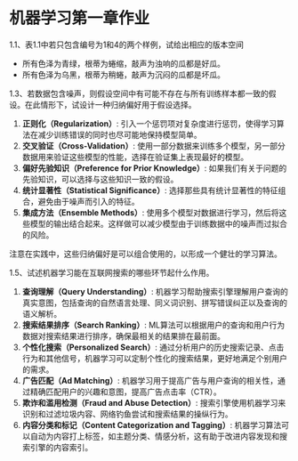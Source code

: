 # 机器学习第一章作业

1.1、表1.1中若只包含编号为1和4的两个样例，试给出相应的版本空间

- 所有色泽为青绿，根蒂为蜷缩，敲声为浊响的瓜都是好瓜。
- 所有色泽为乌黑，根蒂为稍蜷，敲声为沉闷的瓜都是坏瓜。

1.3、若数据包含噪声，则假设空间中有可能不存在与所有训练样本都一致的假设。在此情形下，试设计一种归纳偏好用于假设选择。

1. **正则化（Regularization）**: 引入一个惩罚项对复杂度进行惩罚，使得学习算法在减少训练错误的同时也尽可能地保持模型简单。
2. **交叉验证（Cross-Validation）**: 使用一部分数据来训练多个模型，另一部分数据用来验证这些模型的性能，选择在验证集上表现最好的模型。
3. **偏好先验知识（Preference for Prior Knowledge）**: 如果我们有关于问题的先验知识，可以选择与这些知识一致的假设。
4. **统计显著性（Statistical Significance）**: 选择那些具有统计显著性的特征组合，避免由于噪声而引入的特征。
5. **集成方法（Ensemble Methods）**: 使用多个模型对数据进行学习，然后将这些模型的输出结合起来。这样做可以减少模型由于训练数据中的噪声而过拟合的风险。

注意在实践中，这些归纳偏好是可以组合使用的，以形成一个健壮的学习算法。

1.5、试述机器学习能在互联网搜索的哪些环节起什么作用。

1. **查询理解（Query Understanding）**: 机器学习帮助搜索引擎理解用户查询的真实意图，包括查询的自然语言处理、同义词识别、拼写错误纠正以及查询的语义解析。
2. **搜索结果排序（Search Ranking）**: ML算法可以根据用户的查询和用户行为数据对搜索结果进行排序，确保最相关的结果排在最前面。
3. **个性化搜索（Personalized Search）**: 通过分析用户的历史搜索记录、点击行为和其他信号，机器学习可以定制个性化的搜索结果，更好地满足个别用户的需求。
4. **广告匹配（Ad Matching）**: 机器学习用于提高广告与用户查询的相关性，通过精确匹配用户的兴趣和意图，提高广告点击率（CTR）。
5. **欺诈和滥用检测（Fraud and Abuse Detection）**: 搜索引擎使用机器学习来识别和过滤垃圾内容、网络钓鱼尝试和搜索结果的操纵行为。
6. **内容分类和标记（Content Categorization and Tagging）**: 机器学习算法可以自动为内容打上标签，如主题分类、情感分析，这有助于改进内容发现和搜索引擎的内容索引。